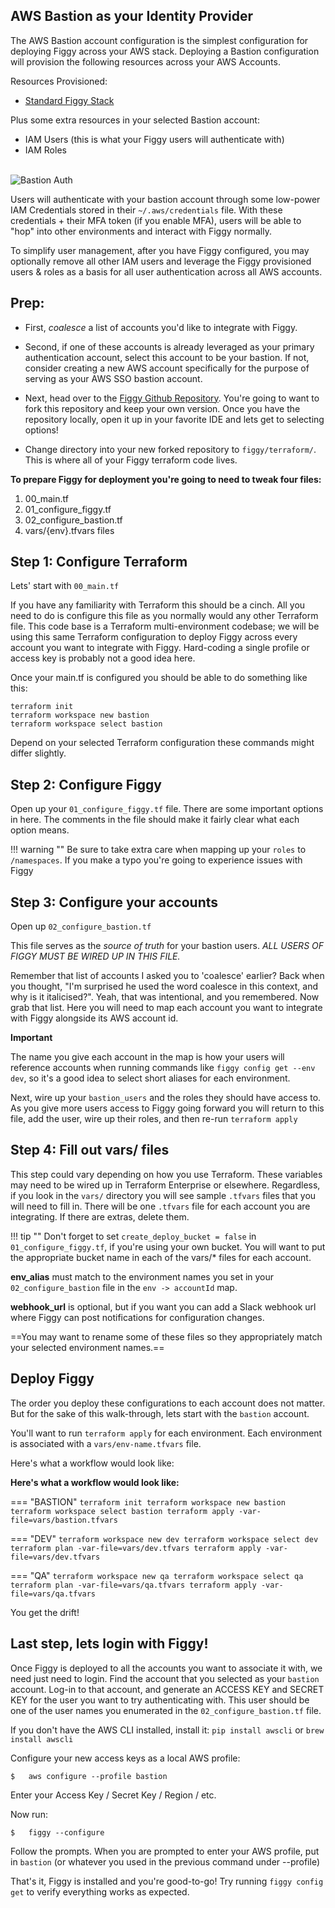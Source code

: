 ## AWS Bastion as your Identity Provider

The AWS Bastion account configuration is the simplest configuration for deploying Figgy across your AWS stack. Deploying
a Bastion configuration will provision the following resources across your AWS Accounts.

Resources Provisioned:

- [Standard Figgy Stack](/docs/getting-started/figgy-footprint/)

Plus some extra resources in your selected Bastion account:

- IAM Users (this is what your Figgy users will authenticate with)
- IAM Roles

<br/>![Bastion Auth](/images/deployment/bastion-auth-2.png)<br/>


Users will authenticate with your bastion account through some low-power IAM Credentials stored in their `~/.aws/credentials` file.
With these credentials + their MFA token (if you enable MFA), users will be able to "hop" into other environments and
interact with Figgy normally.

To simplify user management, after you have Figgy configured, you may optionally remove all other IAM users and 
leverage the Figgy provisioned users & roles as a basis for all user authentication across all AWS accounts.

## Prep:
- First, _coalesce_ a list of accounts you'd like to integrate with Figgy. 

- Second, if one of these accounts is already leveraged as your primary authentication account, select this account to 
be your bastion. If not, consider creating a new AWS account specifically for the purpose of serving as your AWS SSO bastion account. 

- Next, head over to the <a href="https://github.com/figtools/figgy/tree/master" target="_blank">Figgy Github Repository</a>. 
You're going to want to fork this repository and keep your own version. Once you have the repository locally, open
it up in your favorite IDE and lets get to selecting options!

- Change directory into your new forked repository to  `figgy/terraform/`. This is where all of your Figgy terraform
code lives.



**To prepare Figgy for deployment you're going to need to tweak four files:**

1. 00_main.tf
1. 01_configure_figgy.tf
1. 02_configure_bastion.tf
1. vars/{env}.tfvars files


## Step 1: Configure Terraform
Lets' start with `00_main.tf`

If you have any familiarity with Terraform this should be a cinch. All you need to do is configure this file 
as you normally would any other Terraform file. This code base is a Terraform 
multi-environment codebase; we will be using this same Terraform configuration to deploy Figgy across
every account you want to integrate with Figgy. Hard-coding a single profile or access key is
probably not a good idea here.

Once your main.tf is configured you should be able to do something like this:
```
terraform init
terraform workspace new bastion
terraform workspace select bastion
``` 
Depend on your selected Terraform configuration these commands might differ slightly.

## Step 2: Configure Figgy
Open up your `01_configure_figgy.tf` file. There are some important options in here. The comments in the file
should make it fairly clear what each option means.

!!! warning ""
    Be sure to take extra care when mapping up your `roles` to `/namespaces`. If you make a typo you're going to experience
    issues with Figgy


## Step 3: Configure your accounts
Open up `02_configure_bastion.tf`

This file serves as the _source of truth_ for your bastion users. *ALL USERS OF FIGGY MUST BE WIRED UP IN THIS FILE.*

Remember that list of accounts I asked you to 'coalesce' earlier? Back when you thought, 
"I'm surprised he used the word coalesce in this context, and why is it italicised?". Yeah, that was intentional, and you remembered. Now grab that list.
Here you will need to map each account you want to integrate with Figgy alongside its AWS account id.

**Important**

The name you give each account in the map is how your users will reference accounts when running commands like 
`figgy config get --env dev`, so it's a good idea to select short aliases for each environment. 

Next, wire up your `bastion_users` and the roles they should have access to. As you give more users access to Figgy going forward 
you will return to this file, add the user, wire up their roles, and then re-run `terraform apply`

## Step 4: Fill out vars/ files
This step could vary depending on how you use Terraform. These variables may need to be wired up in Terraform Enterprise or elsewhere.
Regardless, if you look in the `vars/` directory you will see sample `.tfvars` files that you will need to fill in. There
will be one `.tfvars` file for each account you are integrating. If there are extras, delete them.

!!! tip ""
    Don't forget to set  `create_deploy_bucket = false` in `01_configure_figgy.tf`, if you're using your own bucket. 
    You will want to put the appropriate bucket name in each of the vars/* files for each account.

**env_alias** must match to the environment names you set in your `02_configure_bastion` file in the `env -> accountId` map.

**webhook_url** is optional, but if you want you can add a Slack webhook url where Figgy can post notifications for configuration changes.

==You may want to rename some of these files so they appropriately match your selected environment names.==

## Deploy Figgy
The order you deploy these configurations to each account does not matter. But for the sake of this walk-through, lets start
with the `bastion` account.

You'll want to run `terraform apply` for each environment. Each environment is associated with a `vars/env-name.tfvars` file. 

Here's what a workflow would look like:

**Here's what a workflow would look like:**

=== "BASTION"
    ```
    terraform init
    terraform workspace new bastion
    terraform workspace select bastion
    terraform apply -var-file=vars/bastion.tfvars
    ```

=== "DEV"
    ```
    terraform workspace new dev
    terraform workspace select dev
    terraform plan -var-file=vars/dev.tfvars
    terraform apply -var-file=vars/dev.tfvars
    ```

=== "QA"
    ```
    terraform workspace new qa
    terraform workspace select qa
    terraform plan -var-file=vars/qa.tfvars
    terraform apply -var-file=vars/qa.tfvars
    ```

You get the drift!
## Last step, lets login with Figgy!

Once Figgy is deployed to all the accounts you want to associate it with, we need just need to login. Find the account
that you selected as your `bastion` account. Log-in to that account, and generate an ACCESS KEY and SECRET KEY for
the user you want to try authenticating with. This user should be one of the user names you enumerated in the 
`02_configure_bastion.tf` file.

If you don't have the AWS CLI installed, install it: `pip install awscli` or `brew install awscli`

Configure your new access keys as a local AWS profile:

    $   aws configure --profile bastion
    
Enter your Access Key / Secret Key / Region / etc.

Now run:

    $   figgy --configure
    
Follow the prompts. When you are prompted to enter your AWS profile, put in `bastion` (or whatever you used in the previous command under --profile)

That's it, Figgy is installed and you're good-to-go! Try running `figgy config get` to verify everything works as expected.